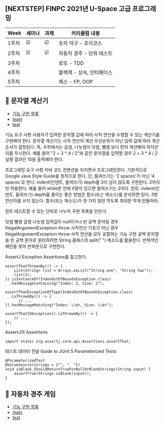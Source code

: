 
## [NEXTSTEP] FINPC 2021년 U-Space 고급 프로그래밍

| Week | 세미나 | 과제 |커리큘럼 내용 |
| ------ | -- | -- |----------- |
| 1주차 | ☑️ | ☑️ | 숫자 야구 - 프리코스 |
| 2주차 | ☑️ | ☑️ | 자동차 경주 - 단위 테스트 |
| 3주차 |  |  | 로또 - TDD |
| 4주차 |  |  | 블랙잭 - 상속, 인터페이스 |
| 5주차 |  |  | 체스 - FP, OOP |

## 🧮 문자열 계산기
- [기능 구현 목록](https://github.com/LEE-Yerim/java-racingcar/blob/step2/src/StringCalculator.md)
- [main](https://github.com/LEE-Yerim/java-racingcar/tree/step2/src/main/java/stringcalculator)
- [test](https://github.com/LEE-Yerim/java-racingcar/tree/step2/src/test/java/stringcalculator)

기능 요구 사항
사용자가 입력한 문자열 값에 따라 사칙 연산을 수행할 수 있는 계산기를 구현해야 한다.
문자열 계산기는 사칙 연산의 계산 우선순위가 아닌 입력 값에 따라 계산 순서가 결정된다. 즉, 수학에서는 곱셈, 나눗셈이 덧셈, 뺄셈 보다 먼저 계산해야 하지만 이를 무시한다.
예를 들어 "2 + 3 * 4 / 2"와 같은 문자열을 입력할 경우 2 + 3 * 4 / 2 실행 결과인 10을 출력해야 한다.

프로그래밍 요구 사항
자바 코드 컨벤션을 지키면서 프로그래밍한다.
기본적으로 Google Java Style Guide을 원칙으로 한다.
단, 들여쓰기는 '2 spaces'가 아닌 '4 spaces'로 한다.
indent(인덴트, 들여쓰기) depth를 3이 넘지 않도록 구현한다. 2까지만 허용한다.
예를 들어 while문 안에 if문이 있으면 들여쓰기는 2이다.
힌트: indent(인덴트, 들여쓰기) depth를 줄이는 좋은 방법은 함수(또는 메소드)를 분리하면 된다.
3항 연산자를 쓰지 않는다.
함수(또는 메소드)가 한 가지 일만 하도록 최대한 작게 만들어라.

힌트
테스트할 수 있는 단위로 나누어 구현 목록을 만든다.

덧셈
뺄셈
곱셈
나눗셈
입력값이 null이거나 빈 공백 문자일 경우 IllegalArgumentException throw
사칙연산 기호가 아닌 경우 IllegalArgumentException throw
사칙 연산을 모두 포함하는 기능 구현
공백 문자열을 빈 공백 문자로 분리하려면 String 클래스의 split(" ") 메소드를 활용한다. 반복적인 패턴을 찾아 반복문으로 구현한다.

AssertJ Exception Assertions를 참고한다.
```
assertThatThrownBy(() -> {
    List<String> list = Arrays.asList("String one", "String two"));
    list(2);
}).isInstanceOf(IndexOutOfBoundsException.class)
  .hasMessageContaining("Index: 2, Size: 2");

```
```
assertThatExceptionOfType(IndexOutOfBoundsException.class)
  .isThrownBy(() -> {
      // ...
}).hasMessageMatching("Index: \\d+, Size: \\d+");

```
```
assertThatIOException().isThrownBy(() -> {
    // ...
});

```
AssertJ의 Assertions
```
import static org.assertj.core.api.Assertions.assertThat;

```
테스트 데이터 전달
Guide to JUnit 5 Parameterized Tests
```
@ParameterizedTest
@ValueSource(strings = {"", "  "})
void isBlank_ShouldReturnTrueForNullOrBlankStrings(String input) {
    assertTrue(Strings.isBlank(input));
}

```

## 🚗 자동차 경주 게임
- [기능 구현 목록](https://github.com/LEE-Yerim/java-racingcar/blob/step2/src/RacingCarGame.md)
- [main](https://github.com/LEE-Yerim/java-racingcar/tree/step2/src/main/java/racingcargame)
- [test](https://github.com/LEE-Yerim/java-racingcar/tree/step2/src/test/java/racingcargame)
